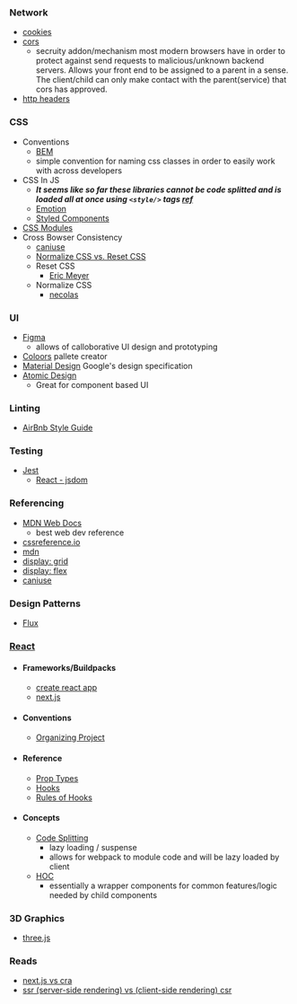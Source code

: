 ### Network
  - [cookies](https://developer.mozilla.org/en-US/docs/Web/HTTP/Cookies)
  - [cors](https://developer.mozilla.org/en-US/docs/Web/HTTP/CORS)
    - secruity addon/mechanism most modern browsers have in order to protect against send requests to malicious/unknown backend servers. Allows your front end to be assigned to a parent in a sense. The client/child can only make contact with the parent(service) that cors has approved.
  - [http headers](https://developer.mozilla.org/en-US/docs/Web/HTTP/Headers)
### CSS
- Conventions
  -  [BEM](https://css-tricks.com/bem-101/)
    - simple convention for naming css classes in order to easily work with across developers
- CSS In JS
  - ___It seems like so far these libraries cannot be code splitted and is loaded all at once using `<style/>` tags [ref](https://getstream.io/blog/styled-components-vs-css-stylesheets/)___
  - [Emotion](https://emotion.sh/docs/introduction)
  - [Styled Components](https://styled-components.com/)
- [CSS Modules](https://github.com/css-modules/css-modules)
- Cross Bowser Consistency
  - [caniuse](https://caniuse.com/)
  - [Normalize CSS vs. Reset CSS](https://medium.com/@elad/normalize-css-or-css-reset-9d75175c5d1e)
  - Reset CSS
    - [Eric Meyer](https://meyerweb.com/eric/tools/css/reset/)
  - Normalize CSS
    - [necolas](https://github.com/necolas/normalize.css/)

### UI
- [Figma](https://www.figma.com/)
  - allows of calloborative UI design and prototyping
- [Coloors](https://coolors.co/) pallete creator
- [Material Design](https://material.io/design) Google's design specification
- [Atomic Design](https://bradfrost.com/blog/post/atomic-web-design/)
  - Great for component based UI

### Linting
- [AirBnb Style Guide](https://github.com/airbnb/javascript)

### Testing
- [Jest](https://jestjs.io/)
  - [React - jsdom](https://github.com/jsdom/jsdom)

### Referencing
- [MDN Web Docs](https://developer.mozilla.org/en-US/)
  - best web dev reference
- [cssreference.io](https://cssreference.io/)
- [mdn](https://developer.mozilla.org/en-US/)
- [display: grid](https://css-tricks.com/snippets/css/complete-guide-grid/)
- [display: flex](https://css-tricks.com/snippets/css/a-guide-to-flexbox/)
- [caniuse](https://caniuse.com/)

### Design Patterns
- [Flux](https://facebook.github.io/flux/)

### [React](https://reactjs.org/docs/hello-world.html) 
- #### Frameworks/Buildpacks
  - [create react app](https://create-react-app.dev/)
  - [next.js](https://nextjs.org/)
- #### Conventions
  - [Organizing Project](https://reactjs.org/docs/faq-structure.html)
- #### Reference
  - [Prop Types](https://www.npmjs.com/package/prop-types)
  - [Hooks](https://reactjs.org/docs/hooks-reference.html)
  - [Rules of Hooks](https://reactjs.org/docs/hooks-rules.html)
  
- #### Concepts
  - [Code Splitting](https://reactjs.org/docs/hooks-rules.html)
    - lazy loading / suspense
    - allows for webpack to module code and will be lazy loaded by client
  - [HOC](https://reactjs.org/docs/higher-order-components.html)
    - essentially a wrapper components for common features/logic needed by child components

### 3D Graphics
- [three.js](https://threejs.org/)


### Reads
- [next.js vs cra](https://blog.logrocket.com/next-js-vs-create-react-app/)
- [ssr (server-side rendering) vs (client-side rendering) csr](https://medium.com/walmartglobaltech/the-benefits-of-server-side-rendering-over-client-side-rendering-5d07ff2cefe8)
